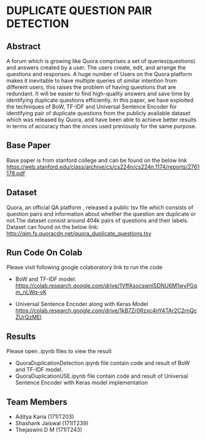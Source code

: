 #  DUPLICATE QUESTION PAIR DETECTION

## Abstract
A forum which is growing like Quora comprises a set of queries(questions) and answers created by a user. The users create, edit, and arrange the questions and responses. A huge number of Users on the Quora platform makes it inevitable to have multiple queries of similar intention from different users, this raises the problem of having questions that are redundant. It will be easier to find high-quality answers and save time by identifying duplicate questions efficiently. In this paper, we have exploited the techniques of BoW, TF-IDF and Universal Sentence Encoder for identifying pair of duplicate questions from the publicly available dataset which was released by Quora, and have been able to achieve better results in terms of accuracy than the onces used previously for the same purpose.

## Base Paper
Base paper is from stanford college and can be found on the below link
https://web.stanford.edu/class/archive/cs/cs224n/cs224n.1174/reports/2761178.pdf

##  Dataset
Quora, an official QA platform , released a public tsv file which consists of question pairs and information about whether the question are duplicate or not.The dataset consist around 404k pairs of questions and their labels. Dataset can found on the below link:
http://qim.fs.quoracdn.net/quora_duplicate_questions.tsv

## Run Code On Colab
Please visit following google colaboratory link to run the code

- BoW and TF-IDF model:
https://colab.research.google.com/drive/1VffAsocswnI5DNU6M1wyPGqm_nLWq-vK

- Universal Sentence Encoder along with Keras Model
https://colab.research.google.com/drive/1kB7Zr0Rzxc4nY4TAr2C2rnQcZUrQzMEI

## Results

Please open .ipynb files to view the result
- QuoraDuplicationDetection.ipynb file contain code and result of BoW and TF-IDF model.
- QuoraDuplicationUSE.ipynb file contain code and result of Universal Sentence Encoder with Keras model implementation

## Team Members

- Aditya Karia (171IT203)
- Shashank Jaiswal (171IT239)
- Thejaswini D M (171IT243)
